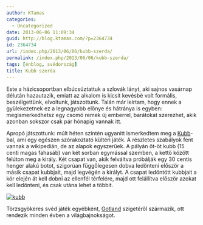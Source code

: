 ```yaml
---
author: KTamas
categories:
  - Uncategorized
date: 2013-06-06 11:09:34
guid: http://blog.ktamas.com/?p=2364734
id: 2364734
url: /index.php/2013/06/06/kubb-szerda/
permalink: /index.php/2013/06/06/kubb-szerda/
tags: [énblog, svédország]
title: Kubb szerda
---
```


Este a házicsoportban elbúcsúztattuk a szlovák lányt, aki sajnos vasárnap délután hazautazik, emiatt az alkalom is kicsit kevésbé volt formális, beszélgettünk, elvoltunk, játszottunk. Talán már leírtam, hogy ennek a gyülekezetnek ez a legnagyobb előnye és hátránya is egyben: megismerkedhetsz egy csomó remek új emberrel, barátokat szerezhet, akik azonban sokszor csak pár hónapig vannak itt. 

Apropó játszottunk: múlt héten szintén ugyanitt ismerkedtem meg a [Kubb](http://en.wikipedia.org/wiki/Kubb)-bal, ami egy egészen szórakoztató kültéri játék. A részletes szabályok fent vannak a wikipedián, de az alapok egyszerűek. A pályán öt-öt kubb (15 centi magas fahasáb) van két sorban egymással szemben, a kettő között félúton meg a király. Két csapat van, akik felváltva próbálják egy 30 centis henger alakú botot, szigorúan függőlegesen dobva ledönteni először a másik csapat kubbjait, majd legvégén a királyt. A csapat ledöntött kubbjait a kör elején át kell dobni az ellenfél térfelére, majd ott felállítva először azokat kell ledönteni, és csak utána lehet a többit.

[<img src="/wp-content/uploads/2013/06/kubb.jpg" alt="kubb" width="600" height="455" class="aligncenter size-full wp-image-2364736" srcset="/wp-content/uploads/2013/06/kubb.jpg 600w, /wp-content/uploads/2013/06/kubb-300x227.jpg 300w" sizes="(max-width: 600px) 100vw, 600px" />](/wp-content/uploads/2013/06/kubb.jpg)

Törzsgyökeres svéd játék egyébként, [Gotland](http://en.wikipedia.org/wiki/Gotland) szigetéről származik, ott rendezik minden évben a világbajnokságot.
